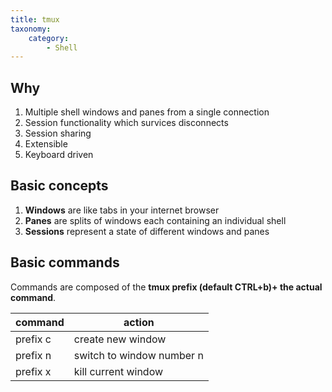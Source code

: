 ```yaml
---
title: tmux
taxonomy:
    category:
        - Shell
---
```


## Why

1. Multiple shell windows and panes from a single connection
2. Session functionality which survices disconnects
3. Session sharing
4. Extensible
5. Keyboard driven

## Basic concepts

1. **Windows** are like tabs in your internet browser
2. **Panes** are splits of windows each containing an individual shell
3. **Sessions** represent a state of different windows and panes

## Basic commands

Commands are composed of the **tmux prefix (default CTRL+b)+ the actual command**.

|command|action|
|-------------|---------|
| prefix c|create new window|
| prefix n|switch to window number n|
| prefix x|kill current window|